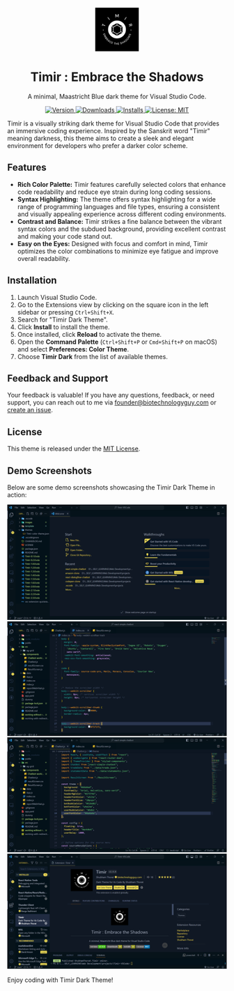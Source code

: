 <p align="center">
  <img alt="Timir Logo" src="./images/logo.png" width="100" />
</p>
<h1 align="center">
  Timir : Embrace the Shadows
</h1>
<p align="center">
  A minimal, Maastricht Blue dark theme for Visual Studio Code.
</p>
<p align="center">
  <a href="https://marketplace.visualstudio.com/items?itemName=ShubhamThorat.Timir">
    <img alt="Version" src="https://img.shields.io/visual-studio-marketplace/v/ShubhamThorat.Timir?color=brightgreen" />
  </a>
  <a href="https://marketplace.visualstudio.com/items?itemName=ShubhamThorat.Timir">
    <img alt="Downloads" src="https://img.shields.io/visual-studio-marketplace/d/ShubhamThorat.Timir" />
  </a>
  <a href="https://marketplace.visualstudio.com/items?itemName=ShubhamThorat.Timir">
    <img alt="Installs" src="https://img.shields.io/visual-studio-marketplace/i/ShubhamThorat.Timir" />
  </a>
  <a href="https://github.com/Biotechnologyguy/Timir-VSCode/blob/main/LICENSE">
    <img alt="License: MIT" src="https://img.shields.io/badge/License-MIT-blue.svg" />
  </a>
</p>


Timir is a visually striking dark theme for Visual Studio Code that provides an immersive coding experience. Inspired by the Sanskrit word "Timir" meaning darkness, this theme aims to create a sleek and elegant environment for developers who prefer a darker color scheme.

## Features

- **Rich Color Palette:** Timir features carefully selected colors that enhance code readability and reduce eye strain during long coding sessions.
- **Syntax Highlighting:** The theme offers syntax highlighting for a wide range of programming languages and file types, ensuring a consistent and visually appealing experience across different coding environments.
- **Contrast and Balance:** Timir strikes a fine balance between the vibrant syntax colors and the subdued background, providing excellent contrast and making your code stand out.
- **Easy on the Eyes:** Designed with focus and comfort in mind, Timir optimizes the color combinations to minimize eye fatigue and improve overall readability.

## Installation

1. Launch Visual Studio Code.
2. Go to the Extensions view by clicking on the square icon in the left sidebar or pressing `Ctrl+Shift+X`.
3. Search for "Timir Dark Theme".
4. Click **Install** to install the theme.
5. Once installed, click **Reload** to activate the theme.
6. Open the **Command Palette** (`Ctrl+Shift+P` or `Cmd+Shift+P` on macOS) and select **Preferences: Color Theme**.
7. Choose **Timir Dark** from the list of available themes.

## Feedback and Support

Your feedback is valuable! If you have any questions, feedback, or need support, you can reach out to me via [founder@biotechnologyguy.com](mailto:founder@biotechnologyguy.com) or [create an issue](https://github.com/Biotechnologyguy/Timir-VSCode/issues).

## License

This theme is released under the [MIT License](LICENSE).

## Demo Screenshots

Below are some demo screenshots showcasing the Timir Dark Theme in action:

![Screenshot 1](./images/demo-welcome-page.png)
![Screenshot 2](./images/demo-css-file.png)
![Screenshot 3](./images/demo-js-file.png)
![Screenshot 4](./images/demo-extensions-tab.png)

Enjoy coding with Timir Dark Theme!

